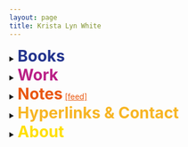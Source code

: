 ```yaml
---
layout: page
title: Krista Lyn White
---
```

<details>
  <summary style="outline:none;"><h1 style="display: inline; color:#23348e;">Books</h1></summary>
  <ul>
     <li><a style="color:#23348e; text-decoration:underline;" href="https://www.amazon.com/dp/0988580586/">Over Oceans: A Memoir</a></li>
     <li><a style="color:#23348e; text-decoration:underline;" href="https://www.amazon.com/dp/0988580578/">Take Me Deeper: Reflections & Prayers from the Edge</a></li>
     <li><u>The Bible and Western Culture</u><br>[used in ResponsiveEd charter schools]</li>
     <li><u>World Geography</u><br>[used in ResponsiveEd charter schools]</li>
     <li><u>World History</u><br>[used in ResponsiveEd charter schools]</li>
     <li>Co-author, <u>Speech: Essentials of Communications</u><br>[Alpha Omega Publications]</li>
     <li><u>High School Health</u><br>[Alpha Omega Publications]</li>
     <li><u>British Literature</u><br>[Alpha Omega Publications]</li>
     <li><u>American Literature</u><br>[Alpha Omega Publications]</li>
     <li>Co-author, <u>Health Quest</u><br>[Alpha Omega Publications]</li>
  </ul>     
</details>
<details>
  <summary style="outline:none;"><h1 style="display: inline; color: #ba2086;">Work</h1></summary>
  <ul>
     <li>1997 ~ Writer [available for freelance work]</li>
     <li>2015 ~ Founder of <a style="color:#ba2086" href="https://wsoteam.org">Women's Sports Outreach</a></li>
     <li>2012 ~ <a style="color:#ba2086" href="https://bibpress.com">Blue Iris Books</a></li>
  </ul>     
</details>
<details>
  <summary style="outline:none;"><h1 style="display: inline; color:#e9560e;">Notes</h1> <a style="color:#e9560e" href="https://kristalynwhite.com/feed.xml">[feed]</a></summary>
  <ul>
     {% for post in site.posts %}
      <li>
        <a style="font-weight:bold; text-decoration:underline;" href="{{ post.url }}">{{ post.title }}</a> {{ post.date }} {{ post.excerpt }}
      </li>
     {% endfor %}
  </ul>     
</details>
<details>
  <summary style="outline:none;"><h1 style="display: inline; color:#f7b523;">Hyperlinks & Contact</h1></summary>
  <ul>
     <li><a style="color:#f7b523;" href="https://saint-bisou.com">Saint-Bisou.com</a></li>
     <li>Email: [anything] at this domain</li>
  </ul>     
</details>
<details>
  <summary style="outline:none;"><h1 style="display: inline; color:#ffdf05;">About</h1></summary>
  <ul>
     <li>Based in Dallas</li>
     <li>Lived in France and Germany</li>
     <li>Studied psychology, theology, and literature</li>
     <li>Loves to eat bánh mì</li>
     <li>California native</li>
     <li>Photo: <a style="color:#ffdf05;" href="/assets/Krista-Lyn-White.jpg"> here</a> [for the curious]</li>
     <li>All posts are © Krista Lyn White. All rights reserved.</li>
  </ul>     
</details>
